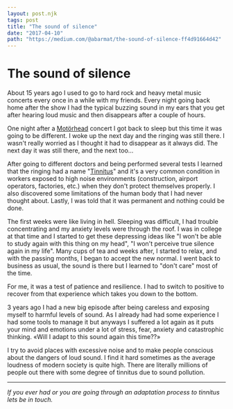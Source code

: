 ```yaml
---
layout: post.njk
tags: post
title: "The sound of silence"
date: "2017-04-10"
path: "https://medium.com/@abarmat/the-sound-of-silence-ff4d91664d42"
---
```


# The sound of silence

About 15 years ago I used to go to hard rock and heavy metal music concerts every once in a while with my friends. Every night going back home after the show I had the typical buzzing sound in my ears that you get after hearing loud music and then disappears after a couple of hours.

One night after a [Motörhead](https://en.wikipedia.org/wiki/Mot%C3%B6rhead) concert I got back to sleep but this time it was going to be different. I woke up the next day and the ringing was still there. I wasn't really worried as I thought it had to disappear as it always did. The next day it was still there, and the next too…

After going to different doctors and being performed several tests I learned that the ringing had a name "[Tinnitus](https://www.ata.org/understanding-facts)" and it's a very common condition in workers exposed to high noise environments (construction, airport operators, factories, etc.) when they don't protect themselves properly. I also discovered some limitations of the human body that I had never thought about. Lastly, I was told that it was permanent and nothing could be done.

The first weeks were like living in hell. Sleeping was difficult, I had trouble concentrating and my anxiety levels were through the roof. I was in college at that time and I started to get these depressing ideas like "I won't be able to study again with this thing on my head", "I won't perceive true silence again in my life". Many cups of tea and weeks after, I started to relax, and with the passing months, I began to accept the new normal. I went back to business as usual, the sound is there but I learned to "don't care" most of the time.

For me, it was a test of patience and resilience. I had to switch to positive to recover from that experience which takes you down to the bottom.

3 years ago I had a new big episode after being careless and exposing myself to harmful levels of sound. As I already had had some experience I had some tools to manage it but anyways I suffered a lot again as it puts your mind and emotions under a lot of stress, fear, anxiety and catastrophic thinking. «Will I adapt to this sound again this time??»

I try to avoid places with excessive noise and to make people conscious about the dangers of loud sound. I find it hard sometimes as the average loudness of modern society is quite high. There are literally millions of people out there with some degree of tinnitus due to sound pollution.

* * *

_If you ever had or you are going through an adaptation process to tinnitus lets be in touch._